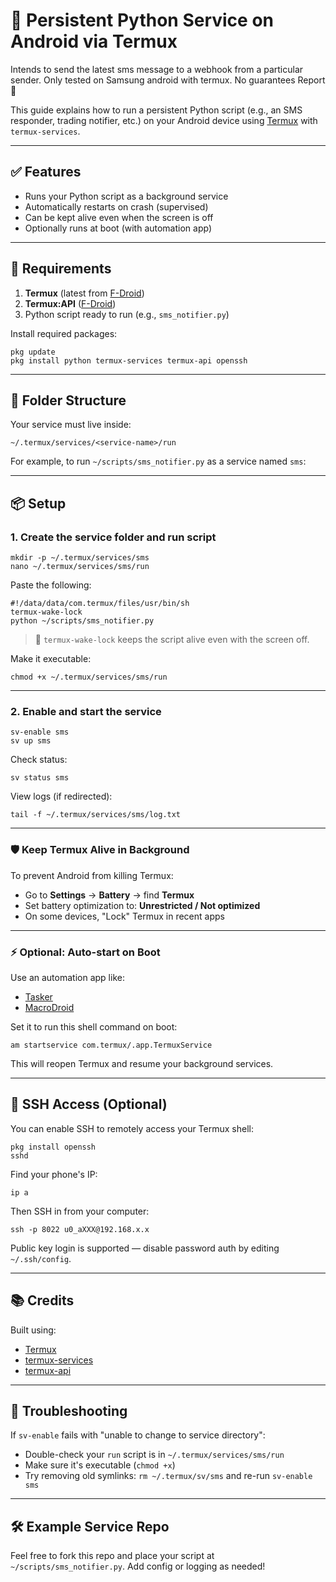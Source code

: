 # 📱 Persistent Python Service on Android via Termux

Intends to send the latest sms message to a webhook from a particular sender.
Only tested on Samsung android with termux.
No guarantees
Report 🦟

This guide explains how to run a persistent Python script (e.g., an SMS responder, trading notifier, etc.) on your Android device using [Termux](https://f-droid.org/packages/com.termux/) with `termux-services`.

---

## ✅ Features

- Runs your Python script as a background service
- Automatically restarts on crash (supervised)
- Can be kept alive even when the screen is off
- Optionally runs at boot (with automation app)

---

## 🚀 Requirements

1. **Termux** (latest from [F-Droid](https://f-droid.org/packages/com.termux/))
2. **Termux:API** ([F-Droid](https://f-droid.org/packages/com.termux.api/))
3. Python script ready to run (e.g., `sms_notifier.py`)

Install required packages:

    pkg update
    pkg install python termux-services termux-api openssh

---

## 📂 Folder Structure

Your service must live inside:

    ~/.termux/services/<service-name>/run

For example, to run `~/scripts/sms_notifier.py` as a service named `sms`:

---

## 📦 Setup

### 1. Create the service folder and run script

    mkdir -p ~/.termux/services/sms
    nano ~/.termux/services/sms/run

Paste the following:

    #!/data/data/com.termux/files/usr/bin/sh
    termux-wake-lock
    python ~/scripts/sms_notifier.py

> 🔁 `termux-wake-lock` keeps the script alive even with the screen off.

Make it executable:

    chmod +x ~/.termux/services/sms/run

---

### 2. Enable and start the service

    sv-enable sms
    sv up sms

Check status:

    sv status sms

View logs (if redirected):

    tail -f ~/.termux/services/sms/log.txt

---

### 🛡 Keep Termux Alive in Background

To prevent Android from killing Termux:

- Go to **Settings** → **Battery** → find **Termux**
- Set battery optimization to: **Unrestricted / Not optimized**
- On some devices, "Lock" Termux in recent apps

---

### ⚡ Optional: Auto-start on Boot

Use an automation app like:

- [Tasker](https://play.google.com/store/apps/details?id=net.dinglisch.android.taskerm)
- [MacroDroid](https://play.google.com/store/apps/details?id=com.arlosoft.macrodroid)

Set it to run this shell command on boot:

    am startservice com.termux/.app.TermuxService

This will reopen Termux and resume your background services.

---

## 🔐 SSH Access (Optional)

You can enable SSH to remotely access your Termux shell:

    pkg install openssh
    sshd

Find your phone's IP:

    ip a

Then SSH in from your computer:

    ssh -p 8022 u0_aXXX@192.168.x.x

Public key login is supported — disable password auth by editing `~/.ssh/config`.

---

## 📚 Credits

Built using:

- [Termux](https://github.com/termux)
- [termux-services](https://github.com/termux/termux-services)
- [termux-api](https://github.com/termux/termux-api)

---

## 🐛 Troubleshooting

If `sv-enable` fails with "unable to change to service directory":

- Double-check your `run` script is in `~/.termux/services/sms/run`
- Make sure it's executable (`chmod +x`)
- Try removing old symlinks: `rm ~/.termux/sv/sms` and re-run `sv-enable sms`

---

## 🛠 Example Service Repo

Feel free to fork this repo and place your script at `~/scripts/sms_notifier.py`. Add config or logging as needed!
